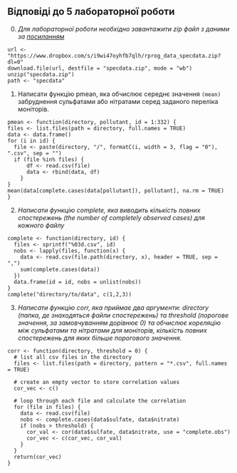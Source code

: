 ## Відповіді до 5 лабораторної роботи
0. _Для лабораторної роботи необхідно завантажити zip файл з даними за [посиланням](https://www.dropbox.com/s/i9wi47oyhfb7qlh/rprog_data_specdata.zip?dl=0)_
```
url <- "https://www.dropbox.com/s/i9wi47oyhfb7qlh/rprog_data_specdata.zip?dl=0"
download.file(url, destfile = "specdata.zip", mode = "wb")
unzip("specdata.zip")
path <- "specdata"
```

1. Написати функцію pmean, яка обчислює середнє значення `(mean)` забруднення сульфатами або нітратами серед заданого переліка моніторів.
```
pmean <- function(directory, pollutant, id = 1:332) {
files <- list.files(path = directory, full.names = TRUE)
data <- data.frame()
for (i in id) {
  file <- paste(directory, "/", formatC(i, width = 3, flag = "0"), ".csv", sep = "")
  if (file %in% files) {
      df <- read.csv(file)
      data <- rbind(data, df)
    }
}
mean(data[complete.cases(data[pollutant]), pollutant], na.rm = TRUE)
}
```

2.  _Написати функцію complete, яка виводить кількість повних спостережень (the number of completely observed cases) для кожного файлу_
```
complete <- function(directory, id) {
  files <- sprintf("%03d.csv", id)
  nobs <- lapply(files, function(x) {
    data <- read.csv(file.path(directory, x), header = TRUE, sep = ",")
    sum(complete.cases(data))
  })
  data.frame(id = id, nobs = unlist(nobs))
}
complete("directory/to/data", c(1,2,3))
```

3. _Написати функцію corr, яка приймає два аргументи: directory (папка, де знаходяться файли спостережень) та threshold (порогове значення, за замовчуванням дорівнює 0) та обчислює кореляцію між сульфатами та нітратами для моніторів, кількість повних спостережень для яких більше порогового значення._
```
corr <- function(directory, threshold = 0) {
  # list all csv files in the directory
  files <- list.files(path = directory, pattern = "*.csv", full.names = TRUE)

  # create an empty vector to store correlation values
  cor_vec <- c()

  # loop through each file and calculate the correlation
  for (file in files) {
    data <- read.csv(file)
    nobs <- complete.cases(data$sulfate, data$nitrate)
    if (nobs > threshold) {
      cor_val <- cor(data$sulfate, data$nitrate, use = "complete.obs")
      cor_vec <- c(cor_vec, cor_val)
    }
  }
  return(cor_vec)
}
```
